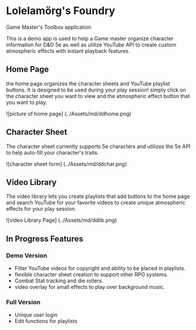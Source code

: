 # Lolelamörg's Foundry
Game Master's Toolbox application

This is a demo app is used to help a Game master organize character information for
D&D 5e as well as utilize YouTube API to create custom atmospheric effects with instant 
playback features.

## Home Page

the home page organizes the character sheets and YouTube playlist buttons. It is designed to be used during your play session! simply click on the character sheet you want to view and the atmospheric effect button that you want to play. 

![picture of home page] (../Assets/md/ddhome.png)

## Character Sheet

The character sheet currently supports 5e characters and utilizes the 5e API to help auto-fill your character's traits.

![character sheet form] (../Assets/md/ddchar.png)

## Video Library

The video library lets you create playlists that add buttons to the home page and search YouTube for your favorite videos to create unique atmospheric effects for your play session.

![video Library Page] (../Assets/md/ddlib.png)

## In Progress Features

### Demo Version
* Filter YouTube videos for copyright and ability to be placed in playlists.
* flexible character sheet creation to support other RPG systems.
* Combat Stat tracking and die rollers.
* video overlay for small effects to play over background music.

### Full Version
* Unique user login
* Edit functions for playlists

